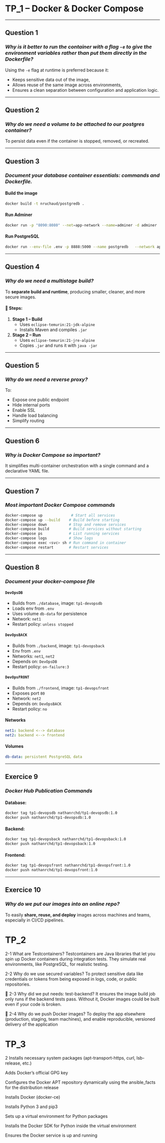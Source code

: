 
# TP_1 – Docker & Docker Compose

---

## Question 1

### *Why is it better to run the container with a flag `-e` to give the environment variables rather than put them directly in the Dockerfile?*

Using the `-e` flag at runtime is preferred because it:
- Keeps sensitive data out of the image,
- Allows reuse of the same image across environments,
- Ensures a clean separation between configuration and application logic.

---

## Question 2

### *Why do we need a volume to be attached to our postgres container?*

To persist data even if the container is stopped, removed, or recreated.

---

## Question 3

### *Document your database container essentials: commands and Dockerfile.*

#### Build the image
```bash
docker build -t nruchaud/postgredb .
```

#### Run Adminer
```bash
docker run -p "8090:8080" --net=app-network --name=adminer -d adminer
```

#### Run PostgreSQL
```bash
docker run --env-file .env -p 8888:5000 --name postgredb   --network app-network   -v "C:\Users\natha\OneDrive - Fondation EPF\Documents\Cours\DevOps\Dev_Ops\TP1\database\data_tp1:/var/lib/postgresql/data"   nruchaud/postgredb
```

---

## Question 4

### *Why do we need a multistage build?*

To **separate build and runtime**, producing smaller, cleaner, and more secure images.

#### 🔧 Steps:
1. **Stage 1 – Build**
   - Uses `eclipse-temurin:21-jdk-alpine`
   - Installs Maven and compiles `.jar`
2. **Stage 2 – Run**
   - Uses `eclipse-temurin:21-jre-alpine`
   - Copies `.jar` and runs it with `java -jar`

---

## Question 5

### *Why do we need a reverse proxy?*

To:
- Expose one public endpoint
- Hide internal ports
- Enable SSL
- Handle load balancing
- Simplify routing

---

## Question 6

### *Why is Docker Compose so important?*

It simplifies multi-container orchestration with a single command and a declarative YAML file.

---

## Question 7

### *Most important Docker Compose commands*

```bash
docker-compose up             # Start all services
docker-compose up --build    # Build before starting
docker-compose down          # Stop and remove services
docker-compose build         # Build services without starting
docker-compose ps            # List running services
docker-compose logs          # Show logs
docker-compose exec <svc> sh # Run command in container
docker-compose restart       # Restart services
```

---

## Question 8

### *Document your docker-compose file*

#### `DevOpsDB`
- Builds from `./database`, image: `tp1-devopsdb`
- Loads env from `.env`
- Uses volume `db-data` for persistence
- Network: `net1`
- Restart policy: `unless stopped`

#### `DevOpsBACK`
- Builds from `./backend`, image: `tp1-devopsback`
- Env from `.env`
- Networks: `net1`, `net2`
- Depends on: `DevOpsDB`
- Restart policy: `on-failure:3`

#### `DevOpsFRONT`
- Builds from `./frontend`, image: `tp1-devopsfront`
- Exposes port `80`
- Network: `net2`
- Depends on: `DevOpsBACK`
- Restart policy: `no`

#### Networks
```yaml
net1: backend <--> database
net2: backend <--> frontend
```

#### Volumes
```yaml
db-data: persistent PostgreSQL data
```

---

## Exercice 9

### *Docker Hub Publication Commands*

#### Database:
```bash
docker tag tp1-devopsdb nathanrchd/tp1-devopsdb:1.0
docker push nathanrchd/tp1-devopsdb:1.0
```

#### Backend:
```bash
docker tag tp1-devopsback nathanrchd/tp1-devopsback:1.0
docker push nathanrchd/tp1-devopsback:1.0
```

#### Frontend:
```bash
docker tag tp1-devopsfront nathanrchd/tp1-devopsfront:1.0
docker push nathanrchd/tp1-devopsfront:1.0
```

---

## Exercice 10

### *Why do we put our images into an online repo?*

To easily **share, reuse, and deploy** images across machines and teams, especially in CI/CD pipelines.

# TP_2


2-1 What are Testcontainers?
Testcontainers are Java libraries that let you spin up Docker containers during integration tests. They simulate real environments, like PostgreSQL, for realistic testing.

2-2 Why do we use secured variables?
To protect sensitive data like credentials or tokens from being exposed in logs, code, or public repositories.

📌 2-3 Why did we put needs: test-backend?
It ensures the image build job only runs if the backend tests pass. Without it, Docker images could be built even if your code is broken.

📌 2-4 Why do we push Docker images?
To deploy the app elsewhere (production, staging, team machines), and enable reproducible, versioned delivery of the application



# TP_3

2
Installs necessary system packages (apt-transport-https, curl, lsb-release, etc.)

Adds Docker’s official GPG key

Configures the Docker APT repository dynamically using the ansible_facts for the distribution release

Installs Docker (docker-ce)

Installs Python 3 and pip3

Sets up a virtual environment for Python packages

Installs the Docker SDK for Python inside the virtual environment

Ensures the Docker service is up and running